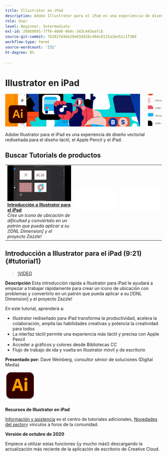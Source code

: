 ```yaml
---
title: Illustrator en iPad
description: Adobe Illustrator para el iPad es una experiencia de diseño vectorial rediseñada para el diseño táctil, el Apple Pencil y el iPad
role: User
level: Beginner, Intermediate
exl-id: 268b9891-77f6-4606-964c-343c443eafcb
source-git-commit: 7b202fd4de29e83dd28c40dc6115a1be51c1f384
workflow-type: tm+mt
source-wordcount: '232'
ht-degree: 0%

---
```


# Illustrator en iPad

![Tutorial Hero Image](../assets/AIoniPad.jpg)

Adobe Illustrator para el iPad es una experiencia de diseño vectorial rediseñada para el diseño táctil, el Apple Pencil y el iPad.

## Buscar Tutorials de productos

<table style="table-layout:fixed">
<tr>
 <td>
   <a href="illustratoripad.md#tutorial1">
      <img alt="Introducción a Illustrator para el iPad" src="../assets/illustrator-iPad_repeat_weinberg_thumbnail.jpg" />
   </a>
    <div>
   <a href="illustratoripad.md#tutorial1"><strong>Introducción a Illustrator para el iPad</strong></a>
    </div>
    <em>Cree un icono de ubicación de dificultad y conviértalo en un patrón que pueda aplicar a su [!DNL Dimension] y el proyecto Zazzle!</em>
    <br>
  </td>
  <td>
    <img alt="Separador" src="../assets/Whitespacer.png" />
    <div>
    <br>
  </td>
  <td>
    <img alt="Separador" src="../assets/Whitespacer.png" />
    <div>
    <br>
  </td>
</tr>
</table>

## Introducción a Illustrator para el iPad (9:21) {#tutorial1}

>[!VIDEO](https://video.tv.adobe.com/v/326823?hidetitle=true)

**Descripción**
Esta introducción rápida a Illustrator para iPad le ayudará a empezar a trabajar rápidamente para crear un icono de ubicación con problemas y convertirlo en un patrón que pueda aplicar a su [!DNL Dimension] y el proyecto Zazzle!

En este tutorial, aprenderá a:
* Illustrator rediseñado para iPad transforma la productividad, acelera la colaboración, amplía las habilidades creativas y potencia la creatividad para todos
* La interfaz táctil permite una experiencia más táctil y precisa con Apple Pencil
* Acceder a gráficos y colores desde Bibliotecas CC
* Flujo de trabajo de ida y vuelta en Illustrator móvil y de escritorio

**Presentado por:**
Dave Weinberg, consultor sénior de soluciones (Digital Media)

![Logotipo de Illustrator en iPad](../assets/ai_appicon_96.png)

**Recursos de Illustrator en iPad**

[Información y asistencia](https://helpx.adobe.com/support/illustrator.html) es el centro de tutoriales adicionales, [Novedades del sector](https://helpx.adobe.com/illustrator/using/whats-new/mobile-2021.html)y vínculos a foros de la comunidad.

**Versión de octubre de 2020**

Empiece a utilizar estas funciones (¡y mucho más!) descargando la actualización más reciente de la aplicación de escritorio de Creative Cloud.
